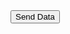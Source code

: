 <!DOCTYPE html>
<html>
<head>
    <meta charset="UTF-8">
    <meta name="viewport" content="width=device-width, initial-scale=1.0">
    <title>21 очко - Игра</title>
    <script src="https://telegram.org/js/telegram-web-app.js"></script>
</head>
<body>
    <button id="btn">Send Data</button>
    <script>
        const tg = window.Telegram.WebApp;
        tg.MainButton.text = "Отправить данные";
        tg.MainButton.show();
        tg.MainButton.onClick(() => {
            window.Telegram.WebApp.postEvent("web_app_data_send", { data: JSON.stringify({ test: 123 }) });
        });
    </script>
</body>
</html>
